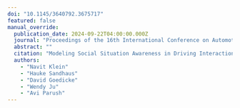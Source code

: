 ```yaml
---
doi: "10.1145/3640792.3675717"
featured: false
manual_override:
  publication_date: 2024-09-22T04:00:00.000Z
  journal: "Proceedings of the 16th International Conference on Automotive User Interfaces and Interactive Vehicular Applications"
  abstract: ""
  citation: "Modeling Social Situation Awareness in Driving Interactions (2024)"
  authors:
    - "Navit Klein"
    - "Hauke Sandhaus"
    - "David Goedicke"
    - "Wendy Ju"
    - "Avi Parush"
---
```


<!-- You can add additional content about this publication here if needed -->
